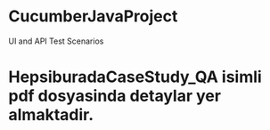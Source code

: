 # CucumberJavaProject
UI and API Test Scenarios

# HepsiburadaCaseStudy_QA isimli pdf dosyasinda detaylar yer almaktadir.
